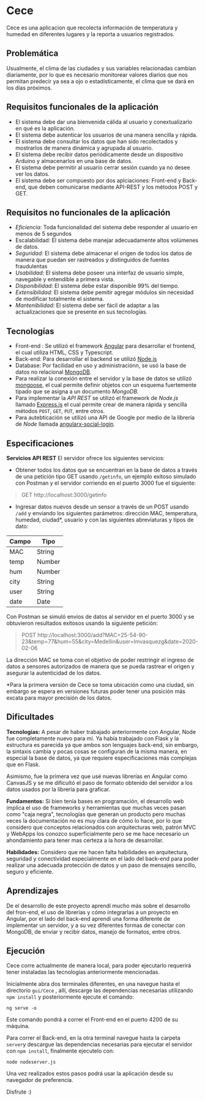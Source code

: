 
# Cece
 Cece es una aplicacion que recolecta información de temperatura y humedad en diferentes lugares y la reporta a usuarios registrados.

## Problemática

Usualmente, el clima de las ciudades y sus variables relacionadas cambian diariamente, por lo que es necesario monitorear valores diarios que nos permitan predecir ya sea a ojo o estadísticamente, el clima que se dará en los días próximos.

## Requisitos funcionales de la aplicación

- El sistema debe dar una bienvenida cálida al usuario y conextualizarlo en qué es la aplicación. 
-  El sistema debe autenticar los usuarios de una manera sencilla y rápida.
- El sistema debe consultar los datos que han sido recolectados y mostrarlos de manera dinámica y agrupada al usuario.
- El sistema debe recibir datos  periódicamente desde un dispositivo Arduino y almacenarlos en una base de datos.
-   El sistema debe permitir al usuario cerrar sesión cuando ya no desee ver los datos.
- El sistema debe ser compuesto por dos aplciaciones: Front-end y Back-end, que deben comunicarse mediante API-REST y los métodos POST y GET.

## Requisitos no funcionales de la aplicación


- *Eficiencia*: Toda funcionalidad del sistema debe responder al usuario en menos de 5 segundos
- Escalabilidad: El sistema debe manejar adecuadamente altos volúmenes de datos.
-   _Seguridad:_  El sistema debe almacenar el origen de todos los datos de manera que puedan ser rastreados y distinguidos de fuentes fraudulentas
-  _Usabilidad:_  El sistema debe poseer una interfaz de usuario simple, navegable y entendible a  primera vista.
-   _Disponibilidad:_  El sistema debe estar disponible 99% del tiempo.
-   _Extensibilidad:_  El sistema debe pemitir agregar módulos sin necesidad de modificar totalmente el sistema.
- *Mantenibilidad:* El sistema debe ser fácil de adaptar a las actualizaciones que se presente en sus tecnologías.

## Tecnologías
- Front-end : Se utilizó el framework  [Angular](https://angular.io/)  para desarrollar el frontend, el cual utiliza HTML, CSS y Typescript.
- Back-end: Para desarrollar el backend se utilizó  [Node.js](https://nodejs.org/es/)  
- Database: Por facilidad en uso y administraciónn, se usó la base de datos no relacional  [MongoDB](https://www.mongodb.com/es).
- Para realizar la conexión entre el servidor y la base de datos se utilizó  [mongoose](https://mongoosejs.com/), el cual permite definir objetos con un esquema fuertemente tipado que se asigna a un documento  _MongoDB_.
- Para implementar la  _API REST_  se utilizó el framework de  _Node.js_  llamado  [Express.js](https://expressjs.com/es/)  el cual permite crear de manera rápida y sencilla métodos  `POST`,  `GET`,  `PUT`, entre otros.
- Para autebticación se utilizó una API de Google por medio de la librería de  _Node_  llamada  [angularx-social-login](https://www.npmjs.com/package/angularx-social-login).

## Especificaciones
**Servicios API REST**
El servidor ofrece los siguientes servicios:

 -   Obtener todos los datos que se encuentran en la base de datos a través de una petición tipo GET  usando `/getinfo`, un ejemplo exitoso simulado con Postman y el servidor corriendo en el puerto 3000 fue el siguiente: 
 > GET http://localhost:3000/getinfo
    
 -  Ingresar datos nuevos desde un sensor a través de un POST usando `/add` y enviando los siguientes parámetros:  dirección MAC, temperatura, humedad, ciudad*, usuario y con las siguientes abreviaturas y tipos de dato:

|Campo|Tipo |
|--|--|
| MAC |  String
|temp|Number
|hum|Number
|city|String
|user|String
|date|Date

Con Postman se simuló envíos de datos al servidor en el puerto 3000 y se obtuvieron resultados exitosos usando la siguiente petición:

> POST http://localhost:3000/add?MAC=25-54-90-23&temp=77&hum=55&city=Medellin&user=lmvasquezg&date=2020-02-06
>
La dirección MAC se toma con el objetivo de poder restringir el ingreso de datos a sensores autorizados de manera que se pueda rastrear el origen y asegurar la autenticidad de los datos.

*Para la primera versión de Cece se toma ubicación como una ciudad, sin embargo se espera en versiones futuras poder tener una posición más excata para mayor precisión de los datos.

## Dificultades

**Tecnologías:**
A pesar de haber trabajado anteriormente con Angular, Node fue completamente nuevo para mí. Ya había trabajado con Flask y la estructura es parecida ya que ambos son lenguajes back-end, sin embargo, la sintaxis cambia y pocas cosas se configuran de la misma manera, en especial la base de datos, ya que requiere especificaciones más complejas que en Flask. 

Asimismo, fue la primera vez que usé nuevas librerías en Angular como CanvasJS y se me dificultó el paso de formato obtenido del servidor a los datos usados por la librería para graficar.

**Fundamentos:**
Si bien tenía bases en programación, el desarrollo web implica el uso de frameworks y herramientas que muchas veces pasan como "caja negra", tecnologías que generan un producto pero muchas veces la documentación no es muy clara de cómo lo hace, por lo que considero que conceptos relacionados con arquitecturas web, patrón MVC y WebApps los conozco superficialmente pero se me hace necesario un ahondamiento para tener mas certeza a la hora de desarrollar.

**Habilidades:** Considero que me hacen falta habilidades en arquitectura, seguridad y conectividad especialmente en el lado del back-end para poder realizar una adecuada protección de datos y un paso de mensajes sencillo, seguro y eficiente.

## Aprendizajes
De el desarrollo de este proyecto aprendí mucho más sobre el desarrollo del fron-end, el uso de librerías y cómo integrarlas a un proyecto en Angular, por el lado del back-end aprendí una forma diferente de implementar un servidor, y a su vez diferentes formas de conectar con MongoDB, de enviar y recibir datos, manejo de formatos, entre otros.
 

## Ejecución
Cece corre actualmente de manera local, para poder ejecutarlo requerirá tener instaladas las tecnologías anteriormente mencionadas.

Inicialmente abra dos terminales diferentes, en una navegue hasta el directorio `gui/Cece` , allí, descarge las dependencias necesarias utilizando  `npm install` y posteriormente ejecute el comando:

    ng serve -o

Este comando pondrá a correr el Front-end en el puerto 4200 de su máquina.

 Para correr el Back-end, en la otra terminal navegue hasta la carpeta `server`y descargue las dependencias necesarias para ejecutar el servidor con  `npm install`, finalmente ejecutelo con:

`node nodeserver.js`

Una vez realizados estos pasos podrá usar la aplicación desde su navegador de preferencia.

Disfrute :)
